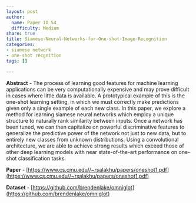 ```yaml
---
layout: post
author:
  name: Paper ID 54
  difficulty: Medium
share: true
title: Siamese-Neural-Networks-for-One-shot-Image-Recognition
categories:
- siamese network
- one-shot recgnition
tags: []

---
```

**Abstract** - The process of learning good features for machine learning applications can be very computationally expensive and may prove difficult in cases where little data is available. A prototypical example of this is the one-shot learning setting, in which we must correctly make predictions given only a single example of each new class. In this paper, we explore a method for learning siamese neural networks which employ a unique structure to naturally rank similarity between inputs. Once a network has been tuned, we can then capitalize on powerful discriminative features to generalize the predictive power of the network not just to new data, but to entirely new classes from unknown distributions. Using a convolutional architecture, we are able to achieve strong results which exceed those of other deep learning models with near state-of-the-art performance on one-shot classification tasks.

**Paper** - [https://www.cs.cmu.edu//~rsalakhu/papers/oneshot1.pdf](https://www.cs.cmu.edu//~rsalakhu/papers/oneshot1.pdf)

**Dataset -** [https://github.com/brendenlake/omniglot](https://github.com/brendenlake/omniglot)
    